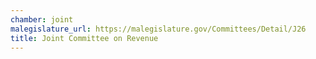 ```yaml
---
chamber: joint
malegislature_url: https://malegislature.gov/Committees/Detail/J26
title: Joint Committee on Revenue
---
```

